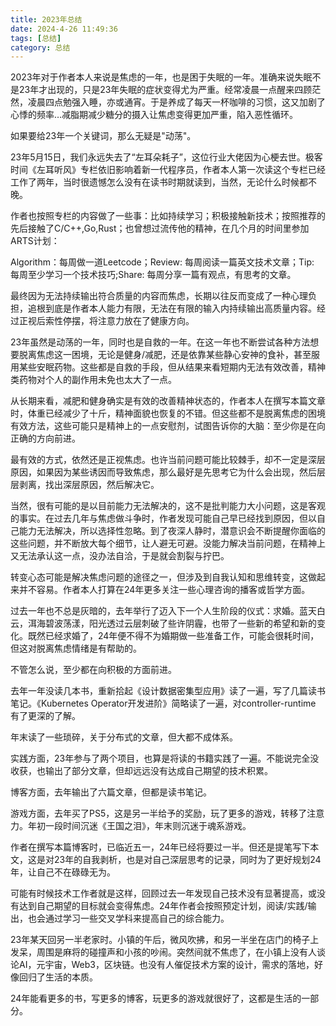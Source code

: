 ```yaml
---
title: 2023年总结
date: 2024-4-26 11:49:36
tags: [总结]
category: 总结
---
```


2023年对于作者本人来说是焦虑的一年，也是困于失眠的一年。准确来说失眠不是23年才出现的，只是23年失眠的症状变得尤为严重。经常凌晨一点醒来四顾茫然，凌晨四点勉强入睡，亦或通宵。于是养成了每天一杯咖啡的习惯，这又加剧了心悸的频率…减脂期减少糖分的摄入让焦虑变得更加严重，陷入恶性循环。

如果要给23年一个关键词，那么无疑是"动荡"。

23年5月15日，我们永远失去了“左耳朵耗子”，这位行业大佬因为心梗去世。极客时间《左耳听风》专栏依旧影响着新一代程序员，作者本人第一次读这个专栏已经工作了两年，当时很遗憾怎么没有在读书时期就读到，当然，无论什么时候都不晚。

作者也按照专栏的内容做了一些事：比如持续学习；积极接触新技术；按照推荐的先后接触了C/C++,Go,Rust；也曾想过流传他的精神，在几个月的时间里参加ARTS计划：

Algorithm：每周做一道Leetcode；Review: 每周阅读一篇英文技术文章；Tip: 每周至少学习一个技术技巧;Share: 每周分享一篇有观点，有思考的文章。

最终因为无法持续输出符合质量的内容而焦虑，长期以往反而变成了一种心理负担，追根到底是作者本人能力有限，无法在有限的输入内持续输出高质量内容。经过正视后索性停摆，将注意力放在了健康方向。

23年虽然是动荡的一年，同时也是自救的一年。在这一年也不断尝试各种方法想要脱离焦虑这一困境，无论是健身/减肥，还是依靠某些静心安神的食补，甚至服用某些安眠药物。这些都是自救的手段，但从结果来看短期内无法有效改善，精神类药物对个人的副作用未免也太大了一点。

从长期来看，减肥和健身确实是有效的改善精神状态的，作者本人在撰写本篇文章时，体重已经减少了十斤，精神面貌也恢复的不错。但这些都不是脱离焦虑的困境有效方法，这些可能只是精神上的一点安慰剂，试图告诉你的大脑：至少你是在向正确的方向前进。

最有效的方式，依然还是正视焦虑。也许当前问题可能比较棘手，却不一定是深层原因，如果因为某些诱因而导致焦虑，那么最好是先思考它为什么会出现，然后层层剥离，找出深层原因，然后解决它。

当然，很有可能的是以目前能力无法解决的，这不是批判能力大小问题，这是客观的事实。在过去几年与焦虑做斗争时，作者发现可能自己早已经找到原因，但以自己能力无法解决，所以选择性忽略。到了夜深人静时，潜意识会不断提醒你面临的这些问题，并不断放大每个细节，让人避无可避。没能力解决当前问题，在精神上又无法承认这一点，没办法自洽，于是就会割裂与拧巴。

转变心态可能是解决焦虑问题的途径之一，但涉及到自我认知和思维转变，这做起来并不容易。作者本人打算在24年更多关注一些心理咨询的播客或哲学方面。

过去一年也不总是灰暗的，去年举行了迈入下一个人生阶段的仪式：求婚。蓝天白云，洱海碧波荡漾，阳光透过云层刺破了些许阴霾，也带了一些新的希望和新的变化。既然已经求婚了，24年便不得不为婚期做一些准备工作，可能会很耗时间，但这对脱离焦虑情绪是有帮助的。

不管怎么说，至少都在向积极的方面前进。

去年一年没读几本书，重新拾起《设计数据密集型应用》读了一遍，写了几篇读书笔记。《Kubernetes Operator开发进阶》简略读了一遍，对controller-runtime 有了更深的了解。

年末读了一些琐碎，关于分布式的文章，但大都不成体系。

实践方面，23年参与了两个项目，也算是将读的书籍实践了一遍。不能说完全没收获，也输出了部分文章，但却远远没有达成自己期望的技术积累。

博客方面，去年输出了六篇文章，但都是读书笔记。

游戏方面，去年买了PS5，这是另一半给予的奖励，玩了更多的游戏，转移了注意力。年初一段时间沉迷《王国之泪》，年末则沉迷于魂系游戏。

作者在撰写本篇博客时，已临近五一，24年已经将要过一半。但还是提笔写下本文，这是对23年的自我剥析，也是对自己深层思考的记录，同时为了更好规划24年，让自己不在碌碌无为。

可能有时候技术工作者就是这样，回顾过去一年发现自己技术没有显著提高，或没有达到自己期望的目标就会变得焦虑。24年作者会按照预定计划，阅读/实践/输出，也会通过学习一些交叉学科来提高自己的综合能力。

23年某天回另一半老家时。小镇的午后，微风吹拂，和另一半坐在店门的椅子上发呆，周围是麻将的碰撞声和小孩的吵闹。突然间就不焦虑了，在小镇上没有人谈论AI，元宇宙，Web3，区块链。也没有人催促技术方案的设计，需求的落地，好像回归了生活的本质。

24年能看更多的书，写更多的博客，玩更多的游戏就很好了，这都是生活的一部分。
